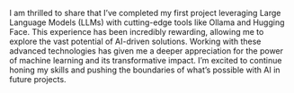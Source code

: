 I am thrilled to share that I’ve completed my first project leveraging Large Language Models (LLMs) with cutting-edge tools like Ollama and Hugging Face. This experience has been incredibly rewarding, allowing me to explore the vast potential of AI-driven solutions. Working with these advanced technologies has given me a deeper appreciation for the power of machine learning and its transformative impact. I’m excited to continue honing my skills and pushing the boundaries of what’s possible with AI in future projects.
